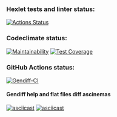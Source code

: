 ### Hexlet tests and linter status:
[![Actions Status](https://github.com/AndreyZhelezov/python-project-50/workflows/hexlet-check/badge.svg)](https://github.com/AndreyZhelezov/python-project-50/actions)

### Codeclimate status:
[![Maintainability](https://api.codeclimate.com/v1/badges/d1ebbf9863838d7f21e3/maintainability)](https://codeclimate.com/github/AndreyZhelezov/python-project-50/maintainability)
[![Test Coverage](https://api.codeclimate.com/v1/badges/d1ebbf9863838d7f21e3/test_coverage)](https://codeclimate.com/github/AndreyZhelezov/python-project-50/test_coverage)

### GitHub Actions status:
[![Gendiff-CI](https://github.com/AndreyZhelezov/python-project-50/actions/workflows/gendiff-ci.yml/badge.svg)](https://github.com/AndreyZhelezov/python-project-50/actions/workflows/gendiff-ci.yml)

#### Gendiff help and flat files diff ascinemas
[![asciicast](https://asciinema.org/a/547887.svg)](https://asciinema.org/a/547887)
[![asciicast](https://asciinema.org/a/549991.svg)](https://asciinema.org/a/549991)
